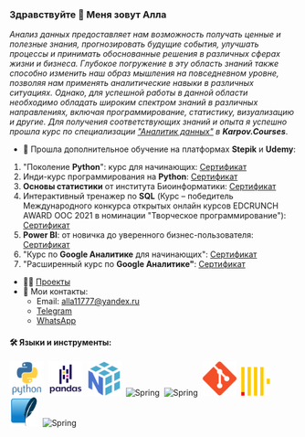 ### Здравствуйте 👋 Меня зовут Алла

*Анализ данных предоставляет нам возможность получать ценные и полезные знания, прогнозировать будущие события, улучшать процессы и принимать обоснованные решения в различных сферах жизни и бизнеса. Глубокое погружение в эту область знаний также способно изменить наш образ мышления на повседневном уровне, позволяя нам применять аналитические навыки в различных ситуациях. Однако, для успешной работы в данной области необходимо обладать широким спектром знаний в различных направлениях, включая программирование, статистику, визуализацию и другие. Для получения соответствующих знаний и опыта я успешно прошла курс по специализации ["Аналитик данных"](<https://disk.yandex.ru/i/D_9bUKhhDYWi7A>) в **Karpov.Courses***.

- 🌱 Прошла дополнительное обучение на платформах **Stepik** и **Udemy**:
1. "Поколение **Python**": курс для начинающих: [Сертификат](<https://stepik.org/cert/1026096>)
2. Инди-курс программирования на **Python**: [Сертификат](<https://stepik.org/cert/1483912>)
3. **Основы статистики** от института Биоинформатики: [Сертификат](<https://stepik.org/cert/1431992>)
4. Интерактивный тренажер по **SQL** (Курс – победитель Международного конкурса открытых онлайн курсов EDCRUNCH AWARD OOC 2021 в номинации "Творческое программирование"): [Сертификат](<https://stepik.org/cert/1000297>)
5. **Power BI**: от новичка до уверенного бизнес-пользователя: [Сертификат](<https://www.udemy.com/certificate/UC-c29e513c-70da-4240-8393-36b45d23c99c/>)
6. "Курс по **Google Аналитике** для начинающих": [Сертификат](<https://disk.yandex.ru/i/UdAieq4FaHVOgQ>)
7. "Расширенный курс по **Google Аналитике"**: [Сертификат](<https://disk.yandex.ru/i/CjB7XmMlPaWxbg>)
- 👨‍💻 [Проекты](<https://github.com/ShakurovaAlla?tab=repositories>)
- 💬 Мои контакты:
     - Email: alla11777@yandex.ru
     - [Telegram](<https://t.me/lanfrein>)
     - [WhatsApp](<https://api.whatsapp.com/send? phone=9265017902>)
  
#### :hammer_and_wrench: Языки и инструменты:
<div>
  <img src="https://github.com/devicons/devicon/blob/master/icons/python/python-original-wordmark.svg" title="Spring" alt="Spring" width="60" height="60"/>&nbsp;
  <img src="https://github.com/devicons/devicon/blob/master/icons/pandas/pandas-original-wordmark.svg" title="Spring" alt="Spring" width="60" height="60"/>&nbsp;
  <img src="https://github.com/devicons/devicon/blob/master/icons/numpy/numpy-original.svg" title="Spring" alt="Spring" width="60" height="60"/>&nbsp;
  <img src="https://github.com/matplotlib/matplotlib/blob/main/doc/_static/matplotlib-icon.svg" title="Spring" alt="Spring" width="60" height="60"/>&nbsp;  
  <img src="https://github.com/seaborn/seaborn/blob/master/doc/_static/logo-mark-darkbg.svg" title="Spring" alt="Spring" width="60" height="60"/>&nbsp;
  <img src="https://github.com/devicons/devicon/blob/master/icons/git/git-original.svg" title="Spring" alt="Spring" width="60" height="60"/>&nbsp;
  <img src="https://github.com/ClickHouse/clickhouse-docs/blob/main/static/images/logo-180x180.png" title="Spring" alt="Spring" width="50" height="50"/>&nbsp;
  <img src="https://github.com/devicons/devicon/blob/master/icons/sqlite/sqlite-original.svg" title="Spring" alt="Spring" width="50" height="50"/>&nbsp; 
  <img src="https://github.com/microsoft/PowerBI-Icons/blob/main/SVG/Power-BI.svg" title="Spring" alt="Spring" width="50" height="50"/>&nbsp;  
  

